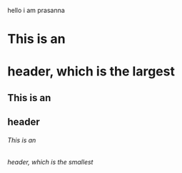 hello i am prasanna
# This is an <h1> header, which is the largest
## This is an <h2> header
###### This is an <h6> header, which is the smallest
